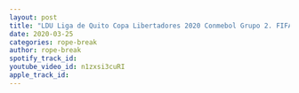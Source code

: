 ```yaml
---
layout: post
title: "LDU Liga de Quito Copa Libertadores 2020 Conmebol Grupo 2. FIFA 20 Primera Parte Grupo D"
date: 2020-03-25
categories: rope-break
author: rope-break
spotify_track_id: 
youtube_video_id: n1zxsi3cuRI
apple_track_id: 
---
```

